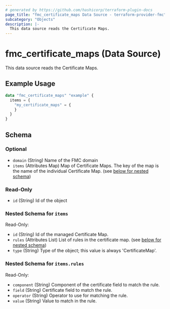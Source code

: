 ```yaml
---
# generated by https://github.com/hashicorp/terraform-plugin-docs
page_title: "fmc_certificate_maps Data Source - terraform-provider-fmc"
subcategory: "Objects"
description: |-
  This data source reads the Certificate Maps.
---
```


# fmc_certificate_maps (Data Source)

This data source reads the Certificate Maps.

## Example Usage

```terraform
data "fmc_certificate_maps" "example" {
  items = {
    "my_certificate_maps" = {
    }
  }
}
```

<!-- schema generated by tfplugindocs -->
## Schema

### Optional

- `domain` (String) Name of the FMC domain
- `items` (Attributes Map) Map of Certificate Maps. The key of the map is the name of the individual Certificate Map. (see [below for nested schema](#nestedatt--items))

### Read-Only

- `id` (String) Id of the object

<a id="nestedatt--items"></a>
### Nested Schema for `items`

Read-Only:

- `id` (String) Id of the managed Certificate Map.
- `rules` (Attributes List) List of rules in the certificate map. (see [below for nested schema](#nestedatt--items--rules))
- `type` (String) Type of the object; this value is always 'CertificateMap'.

<a id="nestedatt--items--rules"></a>
### Nested Schema for `items.rules`

Read-Only:

- `component` (String) Component of the certificate field to match the rule.
- `field` (String) Certificate field to match the rule.
- `operator` (String) Operator to use for matching the rule.
- `value` (String) Value to match in the rule.

